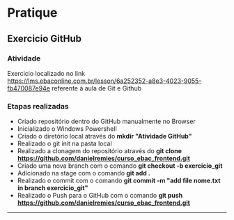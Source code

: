 # Pratique
## Exercicio GitHub
### Atividade
Exercicio localizado no link https://lms.ebaconline.com.br/lesson/6a252352-a8e3-4023-9055-fb470087e94e referente à aula de Git e Github

### Etapas realizadas
- Criado repositório dentro do GitHub manualmente no Browser
- Inicializado o Windows Powershell
- Criado o diretório local através do **mkdir "Atividade GitHub"**
- Realizado o git init na pasta local
- Realizado a clonagem do repositório através do **git clone https://github.com/danielremies/curso_ebac_frontend.git**
- Criado uma nova branch com o comando **git checkout -b exercicio_git**
- Adicionado na stage com o comando **git add .**
- Realizado o commit com o comando **git commit -m "add file nome.txt in branch exercicio_git"**
- Realizado o Push para o GitHub com o comando **git push https://github.com/danielremies/curso_ebac_frontend.git**
<hr>
